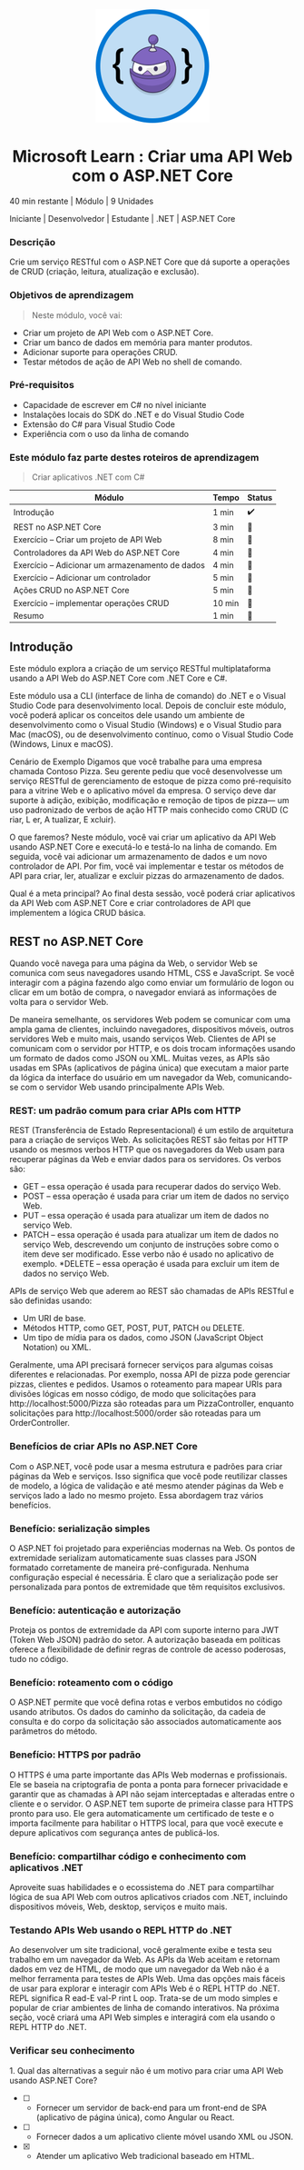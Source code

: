 <div align="center">
   <img src="./assets/microsoft.svg">
   <h1>Microsoft Learn : Criar uma API Web com o ASP.NET Core</h1>
</div>

40 min restante | Módulo | 9 Unidades

Iniciante | Desenvolvedor | Estudante | .NET | ASP.NET Core

<h3> Descrição </h3>
<p> Crie um serviço RESTful com o ASP.NET Core que dá suporte a operações de CRUD (criação, leitura, atualização e exclusão).</p>

<h3> Objetivos de aprendizagem </h3>

>Neste módulo, você vai:

* Criar um projeto de API Web com o ASP.NET Core.
* Criar um banco de dados em memória para manter produtos.
* Adicionar suporte para operações CRUD.
* Testar métodos de ação de API Web no shell de comando.

<h3> Pré-requisitos </h3>

* Capacidade de escrever em C# no nível iniciante
* Instalações locais do SDK do .NET e do Visual Studio Code
* Extensão do C# para Visual Studio Code
* Experiência com o uso da linha de comando

<h3>Este módulo faz parte destes roteiros de aprendizagem</h3>

> Criar aplicativos .NET com C#

| Módulo                                          | Tempo  | Status |
|-------------------------------------------------|--------|--------|
| Introdução                                      | 1 min  | ✔️     |
| REST no ASP.NET Core                            | 3 min  | 🚧     |
| Exercício – Criar um projeto de API Web         | 8 min  | 🚧     |
| Controladores da API Web do ASP.NET Core        | 4 min  | 🚧     |
| Exercício – Adicionar um armazenamento de dados | 4 min  | 🚧     |
| Exercício – Adicionar um controlador            | 5 min  | 🚧     |
| Ações CRUD no ASP.NET Core                      | 5 min  | 🚧     |
| Exercício – implementar operações CRUD          | 10 min | 🚧     |
| Resumo                                          | 1 min  | 🚧     |

<h2>Introdução</h2>

Este módulo explora a criação de um serviço RESTful multiplataforma usando a API Web do ASP.NET Core com .NET Core e C#.

Este módulo usa a CLI (interface de linha de comando) do .NET e o Visual Studio Code para desenvolvimento local. Depois de concluir este módulo, você poderá aplicar os conceitos dele usando um ambiente de desenvolvimento como o Visual Studio (Windows) e o Visual Studio para Mac (macOS), ou de desenvolvimento contínuo, como o Visual Studio Code (Windows, Linux e macOS).

Cenário de Exemplo
Digamos que você trabalhe para uma empresa chamada Contoso Pizza. Seu gerente pediu que você desenvolvesse um serviço RESTful de gerenciamento de estoque de pizza como pré-requisito para a vitrine Web e o aplicativo móvel da empresa. O serviço deve dar suporte à adição, exibição, modificação e remoção de tipos de pizza— um uso padronizado de verbos de ação HTTP mais conhecido como CRUD (C riar, L er, A tualizar, E xcluir).

O que faremos?
Neste módulo, você vai criar um aplicativo da API Web usando ASP.NET Core e executá-lo e testá-lo na linha de comando. Em seguida, você vai adicionar um armazenamento de dados e um novo controlador de API. Por fim, você vai implementar e testar os métodos de API para criar, ler, atualizar e excluir pizzas do armazenamento de dados.

Qual é a meta principal?
Ao final desta sessão, você poderá criar aplicativos da API Web com ASP.NET Core e criar controladores de API que implementem a lógica CRUD básica.

<h2>REST no ASP.NET Core</h2>

Quando você navega para uma página da Web, o servidor Web se comunica com seus navegadores usando HTML, CSS e JavaScript. Se você interagir com a página fazendo algo como enviar um formulário de logon ou clicar em um botão de compra, o navegador enviará as informações de volta para o servidor Web.

De maneira semelhante, os servidores Web podem se comunicar com uma ampla gama de clientes, incluindo navegadores, dispositivos móveis, outros servidores Web e muito mais, usando serviços Web. Clientes de API se comunicam com o servidor por HTTP, e os dois trocam informações usando um formato de dados como JSON ou XML. Muitas vezes, as APIs são usadas em SPAs (aplicativos de página única) que executam a maior parte da lógica da interface do usuário em um navegador da Web, comunicando-se com o servidor Web usando principalmente APIs Web.

<h3>REST: um padrão comum para criar APIs com HTTP</h3>

REST (Transferência de Estado Representacional) é um estilo de arquitetura para a criação de serviços Web. As solicitações REST são feitas por HTTP usando os mesmos verbos HTTP que os navegadores da Web usam para recuperar páginas da Web e enviar dados para os servidores. Os verbos são:

* GET – essa operação é usada para recuperar dados do serviço Web.
* POST – essa operação é usada para criar um item de dados no serviço Web.
* PUT – essa operação é usada para atualizar um item de dados no serviço Web.
* PATCH – essa operação é usada para atualizar um item de dados no serviço Web, descrevendo um conjunto de instruções sobre como o item deve ser modificado. Esse verbo não é usado no aplicativo de exemplo.
*DELETE – essa operação é usada para excluir um item de dados no serviço Web.

APIs de serviço Web que aderem ao REST são chamadas de APIs RESTful e são definidas usando:

* Um URI de base.
* Métodos HTTP, como GET, POST, PUT, PATCH ou DELETE.
* Um tipo de mídia para os dados, como JSON (JavaScript Object Notation) ou XML.

Geralmente, uma API precisará fornecer serviços para algumas coisas diferentes e relacionadas. Por exemplo, nossa API de pizza pode gerenciar pizzas, clientes e pedidos. Usamos o roteamento para mapear URIs para divisões lógicas em nosso código, de modo que solicitações para http://localhost:5000/Pizza são roteadas para um PizzaController, enquanto solicitações para http://localhost:5000/order são roteadas para um OrderController.

<h3>Benefícios de criar APIs no ASP.NET Core</h3>

Com o ASP.NET, você pode usar a mesma estrutura e padrões para criar páginas da Web e serviços. Isso significa que você pode reutilizar classes de modelo, a lógica de validação e até mesmo atender páginas da Web e serviços lado a lado no mesmo projeto. Essa abordagem traz vários benefícios.

<h3>Benefício: serialização simples</h3>

O ASP.NET foi projetado para experiências modernas na Web. Os pontos de extremidade serializam automaticamente suas classes para JSON formatado corretamente de maneira pré-configurada. Nenhuma configuração especial é necessária. É claro que a serialização pode ser personalizada para pontos de extremidade que têm requisitos exclusivos.

<h3>Benefício: autenticação e autorização</h3>

Proteja os pontos de extremidade da API com suporte interno para JWT (Token Web JSON) padrão do setor. A autorização baseada em políticas oferece a flexibilidade de definir regras de controle de acesso poderosas, tudo no código.

<h3>Benefício: roteamento com o código</h3>

O ASP.NET permite que você defina rotas e verbos embutidos no código usando atributos. Os dados do caminho da solicitação, da cadeia de consulta e do corpo da solicitação são associados automaticamente aos parâmetros do método.

<h3>Benefício: HTTPS por padrão</h3>

O HTTPS é uma parte importante das APIs Web modernas e profissionais. Ele se baseia na criptografia de ponta a ponta para fornecer privacidade e garantir que as chamadas à API não sejam interceptadas e alteradas entre o cliente e o servidor. O ASP.NET tem suporte de primeira classe para HTTPS pronto para uso. Ele gera automaticamente um certificado de teste e o importa facilmente para habilitar o HTTPS local, para que você execute e depure aplicativos com segurança antes de publicá-los.

<h3>Benefício: compartilhar código e conhecimento com aplicativos .NET</h3>

Aproveite suas habilidades e o ecossistema do .NET para compartilhar lógica de sua API Web com outros aplicativos criados com .NET, incluindo dispositivos móveis, Web, desktop, serviços e muito mais.

<h3>Testando APIs Web usando o REPL HTTP do .NET</h3>

Ao desenvolver um site tradicional, você geralmente exibe e testa seu trabalho em um navegador da Web. As APIs da Web aceitam e retornam dados em vez de HTML, de modo que um navegador da Web não é a melhor ferramenta para testes de APIs Web. Uma das opções mais fáceis de usar para explorar e interagir com APIs Web é o REPL HTTP do .NET. REPL significa R ead-E val-P rint L oop. Trata-se de um modo simples e popular de criar ambientes de linha de comando interativos. Na próxima seção, você criará uma API Web simples e interagirá com ela usando o REPL HTTP do .NET.

<h3>Verificar seu conhecimento</h3>
1. Qual das alternativas a seguir não é um motivo para criar uma API Web usando ASP.NET Core?

- [ ] - Fornecer um servidor de back-end para um front-end de SPA (aplicativo de página única), como Angular ou React.
- [ ] - Fornecer dados a um aplicativo cliente móvel usando XML ou JSON.
- [x] - Atender um aplicativo Web tradicional baseado em HTML.


<h2></h2>
<h2></h2>
<h2></h2>
<h2></h2>
<h2></h2>
<h2></h2>
<h2></h2>
